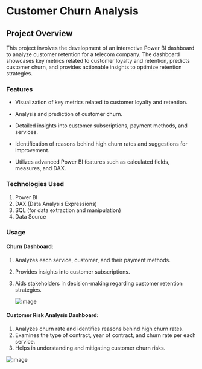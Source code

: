 # Customer Churn Analysis


## Project Overview

This project involves the development of an interactive Power BI dashboard to analyze customer retention for a telecom company. The dashboard showcases key metrics related to customer loyalty and retention, predicts customer churn, and provides actionable insights to optimize retention strategies.

### Features
- Visualization of key metrics related to customer loyalty and retention.

- Analysis and prediction of customer churn.

- Detailed insights into customer subscriptions, payment methods, and services.

- Identification of reasons behind high churn rates and suggestions for improvement.

- Utilizes advanced Power BI features such as calculated fields, measures, and DAX.

### Technologies Used

1. Power BI
2. DAX (Data Analysis Expressions)
3. SQL (for data extraction and manipulation)
4. Data Source

 ### Usage
#### Churn Dashboard:

1. Analyzes each service, customer, and their payment methods.
2. Provides insights into customer subscriptions.
3. Aids stakeholders in decision-making regarding customer retention strategies.
   
   ![image](https://github.com/user-attachments/assets/b3b66db2-b9c0-429a-bb83-38d87dd4bd6f)



#### Customer Risk Analysis Dashboard:

1.  Analyzes churn rate and identifies reasons behind high churn rates.
2. Examines the type of contract, year of contract, and churn rate per each service.
3.  Helps in understanding and mitigating customer churn risks.

   ![image](https://github.com/user-attachments/assets/a78c70e8-e564-4236-9020-68393ad61832)


